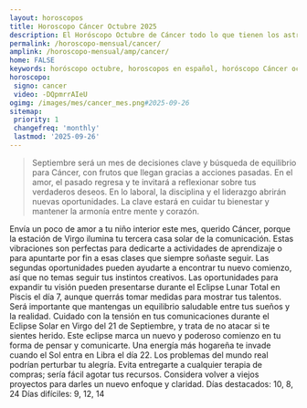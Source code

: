 ```yaml
---
layout: horoscopos
title: Horoscopo Cáncer Octubre 2025
description: El Horóscopo Octubre de Cáncer todo lo que tienen los astros preparados para este mes, amor, trabajo, familia. Todo sobre astrologia, tarot, predicciones. Horoscopo gratis en español, predicciones y astrología.
permalink: /horoscopo-mensual/cancer/
amplink: /horoscopo-mensual/amp/cancer/
home: FALSE
keywords: horóscopo octubre, horoscopos en español, horóscopo Cáncer octubre , horóscopo esperanza gracia, horoscop, horóscopos gratis, horoscopo Cáncer, Tarot, Astrologia, Zodíaco, Cáncer, horoscopo gratis, horoscopo del mes 
horoscopo:
 signo: cancer
 video: -DQpmrrAIeU
ogimg: /images/mes/cancer_mes.png#2025-09-26
sitemap:
 priority: 1
 changefreq: 'monthly'
 lastmod: '2025-09-26'
---
```



 > Septiembre será un mes de decisiones clave y búsqueda de equilibrio para Cáncer, con frutos que llegan gracias a acciones pasadas. En el amor, el pasado regresa y te invitará a reflexionar sobre tus verdaderos deseos. En lo laboral, la disciplina y el liderazgo abrirán nuevas oportunidades. La clave estará en cuidar tu bienestar y mantener la armonía entre mente y corazón.



Envía un poco de amor a tu niño interior este mes, querido Cáncer, porque la estación de Virgo ilumina tu tercera casa solar de la comunicación. Estas vibraciones son perfectas para dedicarte a actividades de aprendizaje o para apuntarte por fin a esas clases que siempre soñaste seguir. Las segundas oportunidades pueden ayudarte a encontrar tu nuevo comienzo, así que no temas seguir tus instintos creativos.
Las oportunidades para expandir tu visión pueden presentarse durante el Eclipse Lunar Total en Piscis el día 7, aunque querrás tomar medidas para mostrar tus talentos. Será importante que mantengas un equilibrio saludable entre tus sueños y la realidad.
Cuidado con la tensión en tus comunicaciones durante el Eclipse Solar en Virgo del 21 de Septiembre, y trata de no atacar si te sientes herido. Este eclipse marca un nuevo y poderoso comienzo en tu forma de pensar y comunicarte.
Una energía más hogareña te invade cuando el Sol entra en Libra el día 22. Los problemas del mundo real podrían perturbar tu alegría. Evita entregarte a cualquier terapia de compras; sería fácil agotar tus recursos.
Considera volver a viejos proyectos para darles un nuevo enfoque y claridad.
Días destacados: 10, 8, 24
Días difíciles: 9, 12, 14 